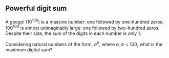 ## Powerful digit sum

A googol (10<sup>100</sup>) is a massive number: one followed by one-hundred zeros; 100<sup>100</sup> is almost unimaginably large: one followed by two-hundred zeros. Despite their size, the sum of the digits in each number is only 1.

Considering natural numbers of the form, <i>a<sup>b</sup></i>, where <i>a, b</i> &lt; 100, what is the maximum digital sum?
